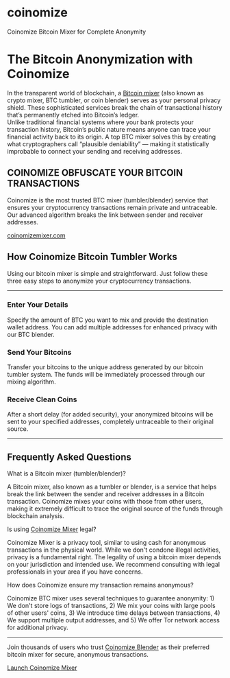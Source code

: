 # coinomize
Coinomize Bitcoin Mixer for Complete Anonymity
<body>
  <h1>The Bitcoin Anonymization with Coinomize</h1>
<p>In the transparent world of blockchain, a <a href="https://coinomizemixer.com/">Bitcoin mixer</a> (also known as crypto mixer, BTC tumbler, or coin blender) serves as your personal privacy shield. These sophisticated services break the chain of transactional history that’s permanently etched into Bitcoin’s ledger. <br>Unlike traditional financial systems where your bank protects your transaction history, Bitcoin’s public nature means anyone can trace your financial activity back to its origin. A top BTC mixer solves this by creating what cryptographers call “plausible deniability” — making it statistically improbable to connect your sending and receiving addresses.</p>
<h2>COINOMIZE OBFUSCATE YOUR BITCOIN TRANSACTIONS</h2>
<p>Coinomize is the most trusted BTC mixer (tumbler/blender) service that ensures your cryptocurrency transactions remain private and untraceable. Our advanced algorithm breaks the link between sender and receiver addresses.</p>
<a href="https://coinomizemixer.com/">coinomizemixer.com</a>
<br>
<h2>How Coinomize Bitcoin Tumbler Works</h2>
<p>Using our bitcoin mixer is simple and straightforward. Just follow these three easy steps to anonymize your cryptocurrency transactions.</p>
<hr>
  <h3>Enter Your Details</h3>
<p>Specify the amount of BTC you want to mix and provide the destination wallet address. You can add multiple addresses for enhanced privacy with our BTC blender.</p>
  <h3>Send Your Bitcoins</h3>
<p>Transfer your bitcoins to the unique address generated by our bitcoin tumbler system. The funds will be immediately processed through our mixing algorithm.</p>
  <h3>Receive Clean Coins</h3>
<p>After a short delay (for added security), your anonymized bitcoins will be sent to your specified addresses, completely untraceable to their original source.</p>
  <hr>
<h2>Frequently Asked Questions</h2>
<div>
                <div>What is a Bitcoin mixer (tumbler/blender)?</div>
                <div>
                    <p>A Bitcoin mixer, also known as a tumbler or blender, is a service that helps break the link between the sender and receiver addresses in a Bitcoin transaction. Coinomize mixes your coins with those from other users, making it extremely difficult to trace the original source of the funds through blockchain analysis.</p>
                </div>
            </div>
            <div>
                <div>Is using <a href="https://coinomizemixer.com/">Coinomize Mixer</a> legal?</div>
                <div>
                    <p>Coinomize Mixer is a privacy tool, similar to using cash for anonymous transactions in the physical world. While we don't condone illegal activities, privacy is a fundamental right. The legality of using a bitcoin mixer depends on your jurisdiction and intended use. We recommend consulting with legal professionals in your area if you have concerns.</p>
                </div>
            </div>
            <div>
                <div>How does Coinomize ensure my transaction remains anonymous?</div>
                <div>
                    <p>Coinomize BTC mixer uses several techniques to guarantee anonymity: 1) We don't store logs of transactions, 2) We mix your coins with large pools of other users' coins, 3) We introduce time delays between transactions, 4) We support multiple output addresses, and 5) We offer Tor network access for additional privacy.</p>
                </div>
            </div>
<hr>
<p>Join thousands of users who trust <a href="https://coinomizemixer.com/">Coinomize Blender</a> as their preferred bitcoin mixer for secure, anonymous transactions.</p>
<a href="https://coinomizemixer.com/">Launch Coinomize Mixer</a>
</body>
